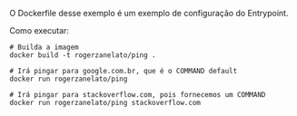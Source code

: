 O Dockerfile desse exemplo é um exemplo de configuração do Entrypoint.

Como executar:
```shell
# Builda a imagem
docker build -t rogerzanelato/ping .

# Irá pingar para google.com.br, que é o COMMAND default
docker run rogerzanelato/ping

# Irá pingar para stackoverflow.com, pois fornecemos um COMMAND
docker run rogerzanelato/ping stackoverflow.com
```

